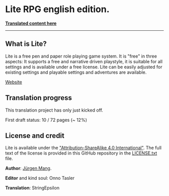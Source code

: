 # Lite RPG english edition.

[**Translated content here**](./content/README.md)

---

## What is Lite?

Lite is a free pen and paper role playing game system. It is "free" in three aspects: It supports a free and narrative driven playstyle, it is suitable for all settings and is available under a free license. Lite can be easily adjusted for existing settings and playable settings and adventures are available.

[Website](https://jcgames.de/lite)

## Translation progress

This translation project has only just kicked off.

First draft status: 10 / 72 pages (~ 12%)

## License and credit

Lite is available under the ["Attribution-ShareAlike 4.0 International"](https://creativecommons.org/licenses/by-sa/4.0/). The full text of the license is provided in this GitHub repository in the [LICENSE.txt](LICENSE.txt) file.

**Author**: [Jürgen Mang](https://jcgames.de).

**Editor** and kind soul: Onno Tasler

**Translation**: StringEpsilon
